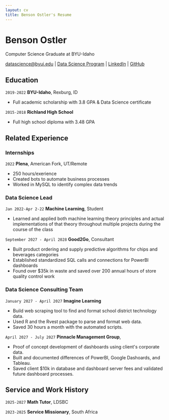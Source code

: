 ```yaml
---
layout: cv
title: Benson Ostler's Resume
---
```

# Benson Ostler
Computer Science Graduate at BYU-Idaho

<div id="webaddress">
<a href="datascience@byui.edu">datascience@byui.edu</a>
| <a href="https://byuidatascience.github.io/development.html">Data Science Program</a>
| <a href="https://www.linkedin.com/groups/13537407/">LinkedIn</a>
| <a href="https://github.com/byuids-resumes">GitHub</a>
</div>

<!-- https://www.monique.tech/the-art-of-markdown -->

## Education

`2019-2022`
__BYU-Idaho__, Rexburg, ID

- Full academic scholarship with 3.8 GPA & Data Science certificate

`2015-2018`
__Richland High School__

- Full high school diploma with 3.48 GPA


## Related Experience



### Internships

`2022`
__Plena__, American Fork, UT/Remote

- 250 hours/exerience
- Created bots to automate business processes
- Worked in MySQL to identify complex data trends

### Data Science Lead

`Jan 2022-Apr 2-22`
__Machine Learning__, Student

- Learned and applied both machine learning theory principles and actual implementations of that theory throughout multiple projects during the course of the class

`September 2027 - April 2028`
__Good2Go__, Consultant

- Built product ordering and supply predictive algorithms for chips and beverages categories
- Established standardized SQL calls and connections for PowerBI dashboards
- Found over $35k in waste and saved over 200 annual hours of store quality control work 

### Data Science Consulting Team

`January 2027 - April 2027`
__Imagine Learning__

- Build web scraping tool to find and format school district technology data.
- Used R and the Rvest package to parse and format web data.
- Saved 30 hours a month with the automated scripts.

`April 2027 - July 2027`
__Pinnacle Management Group__, 

- Proof of concept development of dashboards using client's corporate data.
- Built and documented differences of PowerBI, Google Dashoards, and Tableau.
- Saved client $10k in database and dashboard server fees and validated future dashboard processes.


## Service and Work History

`2025-2027`
__Math Tutor__, LDSBC


`2023-2025`
__Service Missionary__, South Africa



<!-- ### Footer

Last updated: July 2022 -->


